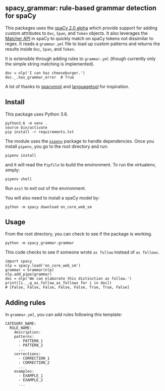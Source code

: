 ## spacy_grammar: rule-based grammar detection for spaCy

This packages uses the [spaCy 2.0 alpha](https://alpha.spacy.io/usage/v2)
which provide support for adding custom attributes to `Doc`, `Span`, and
`Token` objects. It also leverages the [Matcher API](https://spacy.io/docs/usage/rule-based-matching)
in spaCy to quickly match on spaCy tokens not dissimilar to regex. It 
reads a `grammar.yml` file to load up custom patterns and returns the
results inside `Doc`, `Span`, and `Token`.

It is extensible through adding rules to `grammar.yml` (though currently 
only the simple string matching is implemented).

```
doc = nlp('I can haz cheeseburger.')
doc._.has_grammar_error  # True
```

A lot of thanks to [spacymoji](https://github.com/ines/spacymoji) and
[languagetool](https://www.languagetool.org) for inspiration.

## Install

This package uses Python 3.6.

```
python3.6 -m venv .
source bin/activate
pip install -r requirements.txt
```



The module uses the [`pipenv`](https://github.com/kennethreitz/pipenv) package
to handle dependencies. Once you install `pipenv`, you go to the root directory
and run:

```
pipenv install
```

and it will read the `Pipfile` to build the environment. To run the
virtualenv, simply:

```
pipenv shell
```

Run `exit` to exit out of the environment.

You will also need to install a spaCy model by:

```
python -m spacy download en_core_web_sm
```

## Usage

From the root directory, you can check to see if the package is working.

```
python -m spacy_grammar.grammar
```

This code checks to see if someone wrote `as follow` instead of `as follows`.

```
import spacy
nlp = spacy.load('en_core_web_sm')
grammar = Grammar(nlp)
nlp.add_pipe(grammar)
doc = nlp('We can elaborate this distinction as follow.')
print([i._.g_as_follow_as_follows for i in doc])
# [False, False, False, False, False, True, True, False]
```

## Adding rules

In `grammar.yml`, you can add rules following this template:

```
CATEGORY_NAME:
  RULE_NAME:
    description: 
    patterns: 
      - PATTERN_1
      - PATTERN_2
      ...
    corrections:
      - CORRECTION_1
      - CORRECTION_2
      ...
    examples: 
      - EXAMPLE_1
      - EXAMPLE_2
      ...

```